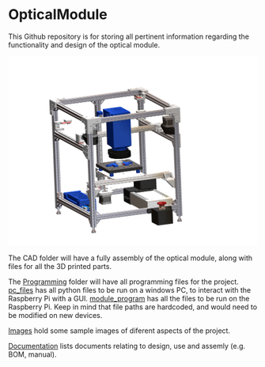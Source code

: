 # OpticalModule

This Github repository is for storing all pertinent information regarding the functionality and design of the optical module.

![CAD Assembly](Images/assembly_front.PNG)

The CAD folder will have a fully assembly of the optical module, along with files for all the 3D printed parts.

The [Programming](Programming_Files/) folder will have all programming files for the project. [pc_files](Programming_Files/PC_Files) has all python files to be run on a windows PC, to interact with the Raspberry Pi with a GUI. [module_program](Programming_Files/module_program) has all the files to be run on the Raspberry Pi. Keep in mind that file paths are hardcoded, and would need to be modified on new devices.

[Images](Images/) hold some sample images of diferent aspects of the project.

[Documentation](Documentation/) lists documents relating to design, use and assemly (e.g. BOM, manual).
